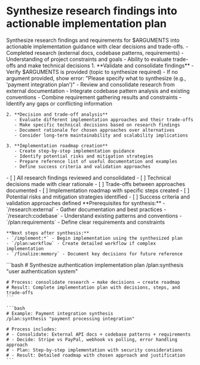 # Synthesize research findings into actionable implementation plan

<instructions>
  <context>
    Synthesize research findings and requirements for $ARGUMENTS into actionable implementation guidance with clear decisions and trade-offs.
  </context>

  <requirements>
    - Completed research (external docs, codebase patterns, requirements)
    - Understanding of project constraints and goals
    - Ability to evaluate trade-offs and make technical decisions
  </requirements>

  <execution>
    1. **Validate and consolidate findings**
       - Verify $ARGUMENTS is provided (topic to synthesize required)
       - If no argument provided, show error: "Please specify what to synthesize (e.g., 'payment integration plan')"
       - Review and consolidate research from external documentation
       - Integrate codebase pattern analysis and existing conventions
       - Combine requirement gathering results and constraints
       - Identify any gaps or conflicting information

    2. **Decision and trade-off analysis**
       - Evaluate different implementation approaches and their trade-offs
       - Make specific technical decisions based on research findings
       - Document rationale for chosen approaches over alternatives
       - Consider long-term maintainability and scalability implications

    3. **Implementation roadmap creation**
       - Create step-by-step implementation guidance
       - Identify potential risks and mitigation strategies
       - Prepare reference list of useful documentation and examples
       - Define success criteria and validation approaches

  </execution>

  <validation>
    - [ ] All research findings reviewed and consolidated
    - [ ] Technical decisions made with clear rationale
    - [ ] Trade-offs between approaches documented
    - [ ] Implementation roadmap with specific steps created
    - [ ] Potential risks and mitigation strategies identified
    - [ ] Success criteria and validation approaches defined
  </validation>

  <workflow>
    **Prerequisites for synthesis:**
    - `/research:external` - Gather documentation and best practices
    - `/research:codebase` - Understand existing patterns and conventions
    - `/plan:requirements` - Define clear requirements and constraints

    **Next steps after synthesis:**
    - `/implement:*` - Begin implementation using the synthesized plan
    - `/plan:workflow` - Create detailed workflow if complex implementation
    - `/finalize:memory` - Document key decisions for future reference

  </workflow>

  <examples>
    ```bash
    # Synthesize authentication implementation plan
    /plan:synthesis "user authentication system"

    # Process: consolidate research → make decisions → create roadmap
    # Result: Complete implementation plan with decisions, steps, and trade-offs
    ```

    ```bash
    # Example: Payment integration synthesis
    /plan:synthesis "payment processing integration"

    # Process includes:
    # - Consolidate: External API docs + codebase patterns + requirements
    # - Decide: Stripe vs PayPal, webhook vs polling, error handling approach
    # - Plan: Step-by-step implementation with security considerations
    # - Result: Detailed roadmap with chosen approach and justification
    ```

  </examples>
</instructions>
